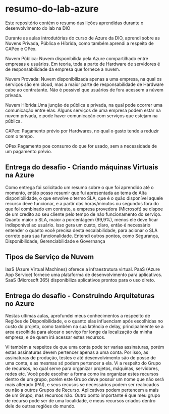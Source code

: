 # resumo-do-lab-azure
Este repositório contém o resumo das lições aprendidas durante o desenvolvimento do lab na DIO

Durante  as aulas introdutórias do curso de Azure da DIO, aprendi sobre as Nuvens Privada, Pública e Híbrida, como também aprendi a respeito de CAPex e OPex.

Nuvem Pública: Nuvem disponibilida pela Azure compartilhado entre empresas e usuários. Em teoria, toda a parte de Hardware de servidores é de responsabilidade da empresa que fornece a nuvem.

Nuvem Provada: Nuvem disponibilizada apenas a uma empresa, na qual os serviços são em cloud, mas a maior parte de responsabilidade de Hardware cabe ao contratante. Não é possível que usuários de fora acessem a núvem privada.

Nuvem Híbrida:Uma junção de pública e privada, na qual pode ocorrer uma comunicação entre elas. Alguns serviços de uma empresa podem estar na nuvem privada, e pode haver comunicação com serviços que estejam na pública.

CAPex: Pagamento prévio por Hardwares, no qual o gasto tende a reduzir com o tempo.

OPex:Pagamento poe consumo do que for usado, sem a necessidade de um pagamento prévio.

## Entrega do desafio - Criando máquinas Virtuais na Azure

Como entrega foi solicitado um resumo sobre o que foi aprendido até o momento, então posso resumir que fui apresentada ao tema de Alta disponibilidade, o que envolve o termo SLA, que é o quão disponível aquele recurso deve funcionar, e a partir das horas/minutos ou segundos fora do que foi combinado em contrato, a empresa provedora (Microsoft) se dispoe de um credito ao seu cliente pelo tempo de não funcionamento do serviço.
Quanto maior o SLA, maior a porcentagem (99,9%), menos ele deve ficar indisponível ao usuário. Isso gera um custo, claro, então é necessário entender o quanto você precisa desta escalabilidade, para acionar o SLA correto para sua funcionalidade.
Entendi outros pontos, como Segurança, Disponibilidade, Gerenciabilidade e Governança

## Tipos de Serviço de Nuvem

IaaS (Azure Virtual Machines) oferece a infraestrutura virtual.
PaaS (Azure App Service) fornece uma plataforma de desenvolvimento para aplicativos.
SaaS (Microsoft 365) disponibiliza aplicativos prontos para o uso direto.

## Entrega do desafio - Construindo Arquiteturas no Azure

Nestas ultimas aulas, aprofundei meus conhecimentos a respeeito de Regiões de Disponibilidade, e o quanto elas influenciam após escolhidas no custo do projeto, como também na sua latência e delay, principalmente se a area escolhida para alocar o serviço for longe da localização da minha empresa, e de quem irá acessar estes recursos.

Vi também a respeitos de que uma conta pode ter varias assinaturas, porém estas assinaturas devem pertencer apenas a uma conta. Por isso, as assinaturas de produção, testes e até desenvolvimento são de posse de uma conta, e as mesmas só podem pertencer a ela. Vi a respeito do Grupo de recursos, no qual serve para organizar projetos, máquinas, servidores, redes etc. Você pode escolher a forma como ira organizar estes recursos dentro de um grupo, porém este Grupo deve possuir um nome que não será mais alterado (PAI), e seus recusos se necessários podem ser realocados ou não a outros Grupos de Recurso. Aplicativos podem pertencem a mais de um Grupo, mas recursos não. Outro ponto importante é que meu grupo de recurso pode ser de uma localidade, e meus recursos criados dentro dele de outras regiões do mundo.
